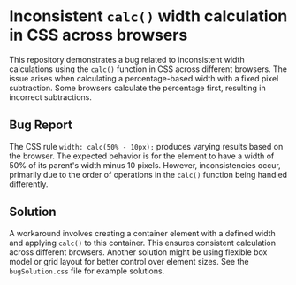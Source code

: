 # Inconsistent `calc()` width calculation in CSS across browsers

This repository demonstrates a bug related to inconsistent width calculations using the `calc()` function in CSS across different browsers.  The issue arises when calculating a percentage-based width with a fixed pixel subtraction. Some browsers calculate the percentage first, resulting in incorrect subtractions.

## Bug Report

The CSS rule `width: calc(50% - 10px);` produces varying results based on the browser. The expected behavior is for the element to have a width of 50% of its parent's width minus 10 pixels. However, inconsistencies occur, primarily due to the order of operations in the `calc()` function being handled differently.

## Solution

A workaround involves creating a container element with a defined width and applying `calc()` to this container. This ensures consistent calculation across different browsers.  Another solution might be using flexible box model or grid layout for better control over element sizes.  See the `bugSolution.css` file for example solutions.